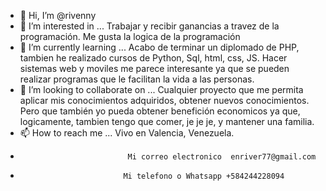 - 👋 Hi, I’m @rivenny
- 👀 I’m interested in ... Trabajar y recibir ganancias a travez de la programación. Me gusta la logica de la programación
- 🌱 I’m currently learning ... Acabo de terminar un diplomado de PHP, tambien he realizado cursos de Python, Sql, html, css, JS. 
Hacer sistemas web y moviles me parece interesante ya que se pueden realizar programas que le 
facilitan la vida a las personas.
- 💞️ I’m looking to collaborate on ... Cualquier proyecto que me permita aplicar mis conocimientos adquiridos, obtener nuevos conocimientos. Pero que también yo pueda obtener benefición economicos ya que, logicamente, 
tambien tengo que comer, je je je, y mantener una familia.
- 📫 How to reach me ...    Vivo en Valencia, Venezuela.
-                             Mi correo electronico  enriver77@gmail.com
-                            Mi telefono o Whatsapp +584244228094

<!---
rivenny/rivenny is a ✨ special ✨ repository because its `README.md` (this file) appears on your GitHub profile.
You can click the Preview link to take a look at your changes.
--->
